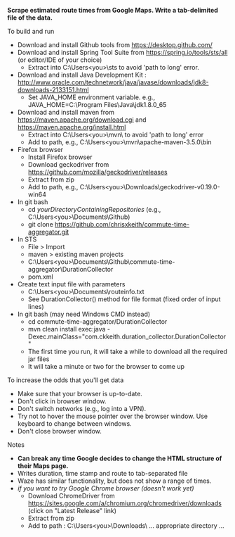 __Scrape estimated route times from Google Maps. Write a tab-delimited file of the data.__

To build and run

* Download and install Github tools from https://desktop.github.com/
* Download and install Spring Tool Suite from https://spring.io/tools/sts/all (or editor/IDE of your choice)
  * Extract into C:\Users\<you>\sts to avoid 'path to long' error.
* Download and install Java Development Kit : http://www.oracle.com/technetwork/java/javase/downloads/jdk8-downloads-2133151.html
  * Set JAVA_HOME environment variable. e.g., JAVA_HOME=C:\Program Files\Java\jdk1.8.0_65
* Download and install maven from https://maven.apache.org/download.cgi and https://maven.apache.org/install.html
  * Extract into C:\Users\<you>\mvn\ to avoid 'path to long' error
  * Add to path, e.g., C:\Users\<you>\mvn\apache-maven-3.5.0\bin
* Firefox browser
  * Install Firefox browser 
  * Download geckodriver from https://github.com/mozilla/geckodriver/releases
  * Extract from zip
  * Add to path, e.g., C:\Users\<you>\Downloads\geckodriver-v0.19.0-win64
* In git bash 
  * cd *yourDirectoryContainingRepositories* (e.g., C:\Users\<you>\Documents\Github\)
  * git clone https://github.com/chrisxkeith/commute-time-aggregator.git
* In STS
  * File > Import
  * maven > existing maven projects 
  * C:\Users\<you>\Documents\Github\commute-time-aggregator\DurationCollector
  * pom.xml
* Create text input file with parameters
  * C:\Users\<you>\Documents\routeinfo.txt
  * See DurationCollector() method for file format (fixed order of input lines)
* In git bash (may need Windows CMD instead)
  * cd commute-time-aggregator/DurationCollector
  * mvn clean install exec:java -Dexec.mainClass="com.ckkeith.duration_collector.DurationCollector"
  * The first time you run, it will take a while to download all the required jar files
  * It will take a minute or two for the browser to come up

To increase the odds that you'll get data

  * Make sure that your browser is up-to-date.
  * Don't click in browser window.
  * Don't switch networks (e.g., log into a VPN).
  * Try not to hover the mouse pointer over the browser window. Use keyboard to change between windows.
  * Don't close browser window.
 
Notes

* __Can break any time Google decides to change the HTML structure of their Maps page.__
* Writes duration, time stamp and route to tab-separated file
* Waze has similar functionality, but does not show a range of times.
* _if you want to try Google Chrome browser (doesn't work yet)_
  * Download ChromeDriver from https://sites.google.com/a/chromium.org/chromedriver/downloads (click on "Latest Release" link)
  * Extract from zip
  * Add to path : C:\Users\<you>\Downloads\ ... appropriate directory ...
